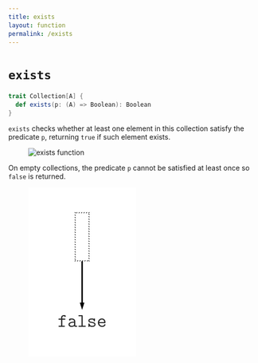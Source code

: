 ```yaml
---
title: exists
layout: function
permalink: /exists
---
```


# `exists`

~~~ scala
trait Collection[A] {
  def exists(p: (A) => Boolean): Boolean
}
~~~

`exists` checks whether at least one element in this collection satisfy the predicate `p`, returning `true` if such element exists.

<figure class="diagram">
  <img src="images/exists.1.svg" alt="exists function">
  <!-- <figcaption class="diagram-desc"></figcaption> -->
</figure>

On empty collections, the predicate `p` cannot be satisfied at least once so `false` is returned.

<figure class="diagram">
  <img src="images/exists.2.svg" alt="exists function">
  <!-- <figcaption class="diagram-desc"></figcaption> -->
</figure>
